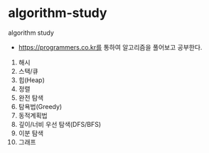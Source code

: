 # algorithm-study
algorithm study 

* https://programmers.co.kr를 통하여 알고리즘을 풀어보고 공부한다.

1. 해시
2. 스택/큐
3. 힙(Heap)
4. 정렬
5. 완전 탐색
6. 탐욕법(Greedy)
7. 동적계획법
8. 깊이/너비 우선 탐색(DFS/BFS)
9. 이분 탐색
10. 그래프
